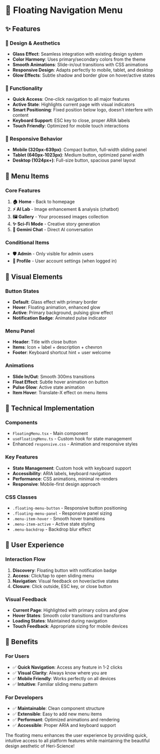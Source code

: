 # 🎯 Floating Navigation Menu

## ✨ Features

### 🎨 Design & Aesthetics
- **Glass Effect**: Seamless integration with existing design system
- **Color Harmony**: Uses primary/secondary colors from the theme
- **Smooth Animations**: Slide-in/out transitions with CSS animations
- **Responsive Design**: Adapts perfectly to mobile, tablet, and desktop
- **Glow Effects**: Subtle shadow and border glow on hover/active states

### 🚀 Functionality
- **Quick Access**: One-click navigation to all major features
- **Active State**: Highlights current page with visual indicators
- **Smart Positioning**: Fixed position below logo, doesn't interfere with content
- **Keyboard Support**: ESC key to close, proper ARIA labels
- **Touch Friendly**: Optimized for mobile touch interactions

### 📱 Responsive Behavior
- **Mobile (320px-639px)**: Compact button, full-width sliding panel
- **Tablet (640px-1023px)**: Medium button, optimized panel width
- **Desktop (1024px+)**: Full-size button, spacious panel layout

## 🎯 Menu Items

### Core Features
1. **🏠 Home** - Back to homepage
2. **⚡ AI Lab** - Image enhancement & analysis (chatbot)
3. **🖼️ Gallery** - Your processed images collection
4. **✨ Sci-Fi Mode** - Creative story generation
5. **💬 Gemini Chat** - Direct AI conversation

### Conditional Items
- **🛡️ Admin** - Only visible for admin users
- **👤 Profile** - User account settings (when logged in)

## 🎨 Visual Elements

### Button States
- **Default**: Glass effect with primary border
- **Hover**: Floating animation, enhanced glow
- **Active**: Primary background, pulsing glow effect
- **Notification Badge**: Animated pulse indicator

### Menu Panel
- **Header**: Title with close button
- **Items**: Icon + label + description + chevron
- **Footer**: Keyboard shortcut hint + user welcome

### Animations
- **Slide In/Out**: Smooth 300ms transitions
- **Float Effect**: Subtle hover animation on button
- **Pulse Glow**: Active state animation
- **Item Hover**: Translate-X effect on menu items

## 🔧 Technical Implementation

### Components
- `FloatingMenu.tsx` - Main component
- `useFloatingMenu.ts` - Custom hook for state management
- Enhanced `responsive.css` - Animation and responsive styles

### Key Features
- **State Management**: Custom hook with keyboard support
- **Accessibility**: ARIA labels, keyboard navigation
- **Performance**: CSS animations, minimal re-renders
- **Responsive**: Mobile-first design approach

### CSS Classes
- `.floating-menu-button` - Responsive button positioning
- `.floating-menu-panel` - Responsive panel sizing
- `.menu-item-hover` - Smooth hover transitions
- `.menu-item-active` - Active state styling
- `.menu-backdrop` - Backdrop blur effect

## 🎯 User Experience

### Interaction Flow
1. **Discovery**: Floating button with notification badge
2. **Access**: Click/tap to open sliding menu
3. **Navigation**: Visual feedback on hover/active states
4. **Closure**: Click outside, ESC key, or close button

### Visual Feedback
- **Current Page**: Highlighted with primary colors and glow
- **Hover States**: Smooth color transitions and transforms
- **Loading States**: Maintained during navigation
- **Touch Feedback**: Appropriate sizing for mobile devices

## 🚀 Benefits

### For Users
- ✅ **Quick Navigation**: Access any feature in 1-2 clicks
- ✅ **Visual Clarity**: Always know where you are
- ✅ **Mobile Friendly**: Works perfectly on all devices
- ✅ **Intuitive**: Familiar sliding menu pattern

### For Developers
- ✅ **Maintainable**: Clean component structure
- ✅ **Extensible**: Easy to add new menu items
- ✅ **Performant**: Optimized animations and rendering
- ✅ **Accessible**: Proper ARIA and keyboard support

The floating menu enhances the user experience by providing quick, intuitive access to all platform features while maintaining the beautiful design aesthetic of Heri-Science!